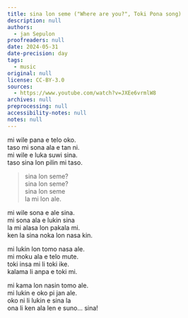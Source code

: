 ```yaml
---
title: sina lon seme ("Where are you?", Toki Pona song)
description: null
authors:
  - jan Sepulon
proofreaders: null
date: 2024-05-31
date-precision: day
tags:
  - music
original: null
license: CC-BY-3.0
sources:
  - https://www.youtube.com/watch?v=JXEe6vrmlW8
archives: null
preprocessing: null
accessibility-notes: null
notes: null
---
```


mi wile pana e telo oko.  
taso mi sona ala e tan ni.  
mi wile e luka suwi sina.  
taso sina lon pilin mi taso.

> sina lon seme?  
> sina lon seme?  
> sina lon seme  
> la mi lon ale.

mi wile sona e ale sina.  
mi sona ala e lukin sina  
la mi alasa lon pakala mi.  
ken la sina noka lon nasa kin.

mi lukin lon tomo nasa ale.  
mi moku ala e telo mute.  
toki insa mi li toki ike.  
kalama li anpa e toki mi.

mi kama lon nasin tomo ale.  
mi lukin e oko pi jan ale.  
oko ni li lukin e sina la  
ona li ken ala len e suno... sina!